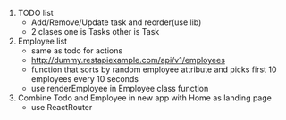 1. TODO list
   - Add/Remove/Update task and reorder(use lib)
   - 2 clases one is Tasks other is Task
2. Employee list
   - same as todo for actions
   - http://dummy.restapiexample.com/api/v1/employees
   - function that sorts by random employee attribute and picks
   first 10 employees every 10 seconds
   - use renderEmployee in Employee class function
3. Combine Todo and Employee in new app with Home as landing page
   - use ReactRouter
